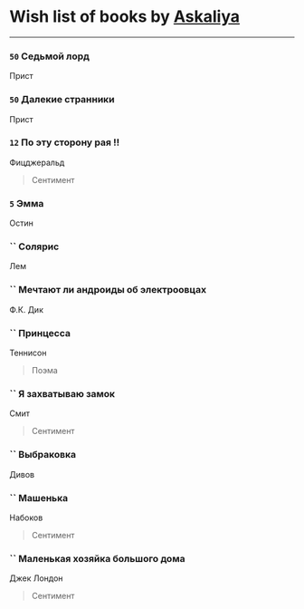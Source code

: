 # Wish list of books by [Askaliya](http://vk.com/id326783541)
---

### `50` Седьмой лорд
Прист

### `50` Далекие странники
Прист

### `12` По эту сторону рая !!
Фицджеральд
> Сентимент

### `5` Эмма
Остин

### `` Солярис
Лем

### `` Мечтают ли андроиды об электроовцах
Ф.К. Дик

### `` Принцесса
Теннисон
> Поэма

### `` Я захватываю замок
Смит
> Сентимент

### `` Выбраковка
Дивов

### `` Машенька
Набоков
> Сентимент

### `` Маленькая хозяйка большого дома
Джек Лондон
> Сентимент

